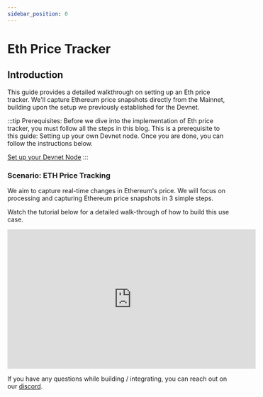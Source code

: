 ```yaml
---
sidebar_position: 0
---
```

# Eth Price Tracker 

## Introduction
This guide provides a detailed walkthrough on setting up an Eth price tracker. We'll capture Ethereum price snapshots directly from the Mainnet, building upon the setup we previously established for the Devnet. 

:::tip
Prerequisites: Before we dive into the implementation of Eth price tracker, you must follow all the steps in this blog. This is a prerequisite to this guide: Setting up your own Devnet node. Once you are done, you can follow the instructions below. 

[Set up your Devnet Node](/docs/build-with-powerloom/devnet/getting-started)
:::
### Scenario: ETH Price Tracking

We aim to capture real-time changes in Ethereum's price. We will focus on processing and capturing Ethereum price snapshots in 3 simple steps. 

Watch the tutorial below for a detailed walk-through of how to build this use case.

<iframe width="560" height="315" src="https://www.youtube.com/embed/wn4zK8ONLt4?start=40" title="YouTube video player" frameborder="0" allow="accelerometer; autoplay; clipboard-write; encrypted-media; gyroscope; picture-in-picture; web-share" referrerpolicy="strict-origin-when-cross-origin" allowfullscreen></iframe>

If you have any questions while building / integrating, you can reach out on our [discord](https://powerloom.io/discord).

